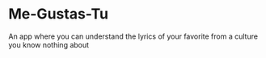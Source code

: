 # Me-Gustas-Tu
An app where you can understand the lyrics of your favorite from a culture you know nothing about
